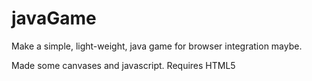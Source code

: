 javaGame
========

Make a simple, light-weight, java game for browser integration maybe.

Made some canvases and javascript.  Requires HTML5
